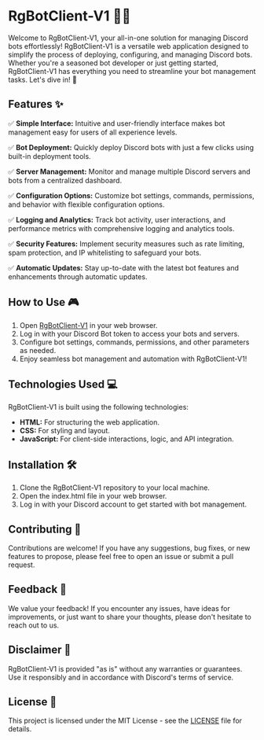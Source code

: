 # RgBotClient-V1 🤖💼

Welcome to RgBotClient-V1, your all-in-one solution for managing Discord bots effortlessly! RgBotClient-V1 is a versatile web application designed to simplify the process of deploying, configuring, and managing Discord bots. Whether you're a seasoned bot developer or just getting started, RgBotClient-V1 has everything you need to streamline your bot management tasks. Let's dive in! 🚀

## Features ✨

✅ **Simple Interface:** Intuitive and user-friendly interface makes bot management easy for users of all experience levels.

✅ **Bot Deployment:** Quickly deploy Discord bots with just a few clicks using built-in deployment tools.

✅ **Server Management:** Monitor and manage multiple Discord servers and bots from a centralized dashboard.

✅ **Configuration Options:** Customize bot settings, commands, permissions, and behavior with flexible configuration options.

✅ **Logging and Analytics:** Track bot activity, user interactions, and performance metrics with comprehensive logging and analytics tools.

✅ **Security Features:** Implement security measures such as rate limiting, spam protection, and IP whitelisting to safeguard your bots.

✅ **Automatic Updates:** Stay up-to-date with the latest bot features and enhancements through automatic updates.

## How to Use 🎮

1. Open [RgBotClient-V1](https://rishab-creator.github.io/RgBotClient-V1) in your web browser.
2. Log in with your Discord Bot token to access your bots and servers.
3. Configure bot settings, commands, permissions, and other parameters as needed.
4. Enjoy seamless bot management and automation with RgBotClient-V1!

## Technologies Used 💻

RgBotClient-V1 is built using the following technologies:

- **HTML:** For structuring the web application.
- **CSS:** For styling and layout.
- **JavaScript:** For client-side interactions, logic, and API integration.

## Installation 🛠️

1. Clone the RgBotClient-V1 repository to your local machine.
2. Open the index.html file in your web browser.
3. Log in with your Discord account to get started with bot management.

## Contributing 🤝

Contributions are welcome! If you have any suggestions, bug fixes, or new features to propose, please feel free to open an issue or submit a pull request.

## Feedback 📝

We value your feedback! If you encounter any issues, have ideas for improvements, or just want to share your thoughts, please don't hesitate to reach out to us.

## Disclaimer 📣

RgBotClient-V1 is provided "as is" without any warranties or guarantees. Use it responsibly and in accordance with Discord's terms of service.

## License 📄

This project is licensed under the MIT License - see the [LICENSE](LICENSE) file for details.
